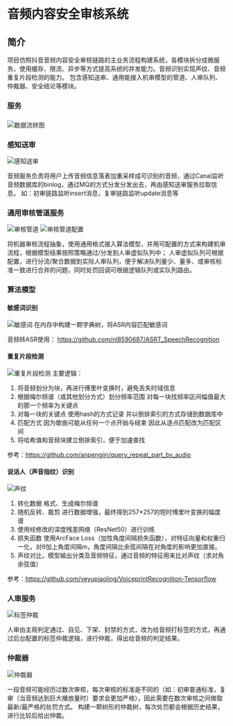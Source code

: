 # 音频内容安全审核系统

## 简介
  项目仿照抖音音频内容安全审核链路的主业务流程构建系统，各模块拆分成微服务，使用缓存、限流、异步等方式提高系统的并发能力。音频识别实现声纹、音频重复片段检测的能力。
  包含感知送审、通用能接入机审模型的管道、人审队列、仲裁器、安全结论等模块。

### 服务

###
![数据流转图](img/数据流转图.png "数据流转图")

### 感知送审
![感知送审](img/感知送审.png "感知送审")

音频服务负责将用户上传音频信息落表加重采样成可识别的音频，通过Canal监听音频数据库的binlog，通过MQ的方式分发分发出去，再由感知送审服务拉取信息。
如：初审链路监听insert消息，复审链路监听update消息等

### 通用审核管道服务
![审核管道](img/审核管道.png "审核管道")
![审核管道配置](img/审核管道配置.png "审核管道配置")

将机器审核流程抽象，使用通用格式接入算法模型，并用可配置的方式来构建机审流程，根据模型结果按照策略通过/分发到人审虚拟队列中；
人审虚拟队列可根据配置，进行分流/聚合数据到实际人审队列，便于解决队列量少、量多、或审核标准一致进行合并的问题，同时处罚回调可根据逻辑队列或实队列路由。

### 算法模型
#### 敏感词识别
![敏感词](img/敏感词.png "敏感词")
在内存中构建一颗字典树，将ASR内容匹配敏感词

音频转ASR使用： https://github.com/nl8590687/ASRT_SpeechRecognition

#### 重复片段检测
![重复片段检测](img/重复片段检测.jpg "重复片段检测")
主要逻辑：
1. 将音频划分为块，再进行傅里叶变换时，避免丢失时域信息
2. 根据梅尔频谱（或其他划分方式）划分频率范围 对每一块找频率区间幅值最大的那一个频率为关键点
3. 对每一块的关键点 使用hash的方式记录 并以倒排索引的方式存储到数据库中
4. 匹配方式 因为歌曲可能从任何一个点开始与结束 因此从逐点匹配改为匹配区间
5. 将哈希值和音频块建立倒排索引，便于加速查找

参考：https://github.com/anpengjin/query_repeat_part_by_audio

#### 说话人（声音指纹）识别
![声纹](img/声纹.png "声纹")
1. 转化数据 格式、生成梅尔频谱
2. 随机反转、裁剪 进行数据增强，最终得到257*257的短时傅里叶变换的幅度谱
3. 使用经修改的深度残差网络（ResNet50）进行训练
4. 损失函数 使用ArcFace Loss（加性角度间隔损失函数），对特征向量和权重归一化，对θ加上角度间隔m，角度间隔比余弦间隔在对角度的影响更加直接。
5. 声纹对比，模型输出分类及音频特征，通过音频的特征用来比对声纹（求对角余弦值）

参考：https://github.com/yeyupiaoling/VoiceprintRecognition-Tensorflow


### 人审服务
![标签仲裁](img/标签仲裁.png "标签仲裁")

人审由主观判定通过、自见、下架、封禁的方式，改为给音频打标签的方式，再通过后台配置的标签仲裁逻辑，进行仲裁，得出给音频的判定结果。


### 仲裁器
![仲裁器](img/仲裁器.png "仲裁器")

一段音频可能经历过数次审核，每次审核的标准是不同的（如：初审普通标准，复审（当音频达到巨大播放量时）要求会更加严格），因此需要在数次审核之间做取最新/最严格的处罚方式。
构建一颗树形的仲裁树，每次处罚都会根据历史结果，进行比较后给出仲裁。

